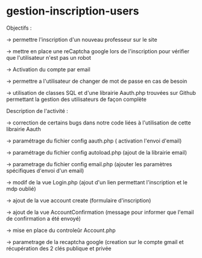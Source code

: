 # gestion-inscription-users


Objectifs : 

-> permettre l'inscription d'un nouveau professeur sur le site

-> mettre en place une reCaptcha google lors de l'inscription pour vérifier que l'utilisateur n'est pas un robot

-> Activation du compte par email

-> permettre a l'utilisateur de changer de mot de passe en cas de besoin

-> utilisation de classes SQL et d'une librairie Aauth.php trouvées sur Github permettant la gestion des utilisateurs de façon complète

Description de l'activité : 

-> correction de certains bugs dans notre code liées à l'utilisation de cette librairie Aauth

-> paramétrage du fichier config aauth.php ( activation l'envoi d'email)

-> paramétrage du fichier config autoload.php (ajout de la librairie email)

-> parametrage du fichier config email.php (ajouter les paramètres spécifiques d'envoi d'un email)

-> modif de la vue Login.php (ajout d'un lien permettant l'inscription et le mdp oublié)

-> ajout de la vue account create (formulaire d'inscription)

-> ajout de la vue AccountConfirmation (message pour informer que l'email de confirmation a été envoyé)

-> mise en place du controleûr Account.php

-> parametrage de la recaptcha google (creation sur le compte gmail et récupération des 2 clés publique et privée 


